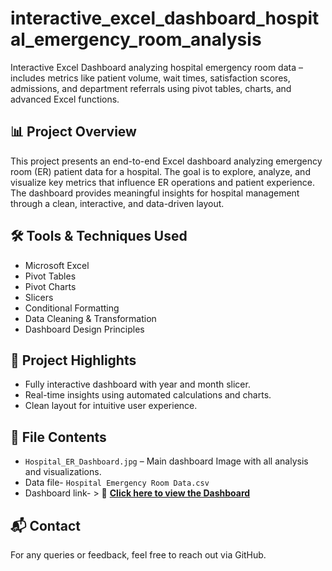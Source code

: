 # interactive_excel_dashboard_hospital_emergency_room_analysis
Interactive Excel Dashboard analyzing hospital emergency room data – includes metrics like patient volume, wait times, satisfaction scores, admissions, and department referrals using pivot tables, charts, and advanced Excel functions.

## 📊 Project Overview
This project presents an end-to-end Excel dashboard analyzing emergency room (ER) patient data for a hospital. The goal is to explore, analyze, and visualize key metrics that influence ER operations and patient experience. The dashboard provides meaningful insights for hospital management through a clean, interactive, and data-driven layout.

## 🛠 Tools & Techniques Used
- Microsoft Excel
- Pivot Tables
- Pivot Charts
- Slicers
- Conditional Formatting
- Data Cleaning & Transformation
- Dashboard Design Principles

## 📌 Project Highlights
- Fully interactive dashboard with year and month slicer.
- Real-time insights using automated calculations and charts.
- Clean layout for intuitive user experience.

## 📁 File Contents
- `Hospital_ER_Dashboard.jpg` – Main dashboard Image with all analysis and visualizations.
- Data file- `Hospital Emergency Room Data.csv`
- Dashboard link- > 🔗 **[Click here to view the Dashboard](https://guscanada-my.sharepoint.com/:x:/g/personal/asif_mohammed0254_myucw_ca/ESyUTgCgr6JKkfxglXfvnLwBkZUPcnFg0KiC0avmOuHt9Q?e=CLl1fI)**


## 📬 Contact
For any queries or feedback, feel free to reach out via GitHub.

